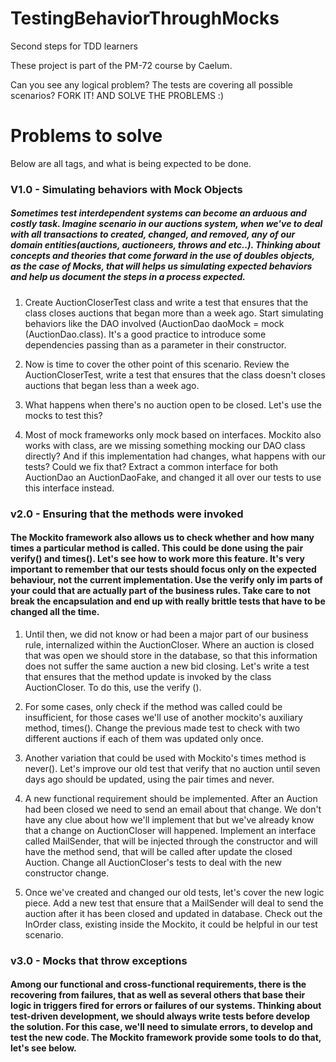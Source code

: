 TestingBehaviorThroughMocks
===========================

Second steps for TDD learners

These project is part of the PM-72 course by Caelum.

Can you see any logical problem? The tests are covering all possible scenarios? FORK IT! AND SOLVE THE PROBLEMS :)

# Problems to solve

Below are all tags, and what is being expected to be done.

### V1.0 - Simulating behaviors with Mock Objects

##### Sometimes test interdependent systems can become an arduous and costly task. Imagine scenario in our auctions system, when we've to deal with all transactions to created, changed, and removed, any of our domain entities(auctions, auctioneers, throws and etc..). Thinking about concepts and theories that come forward in the use of doubles objects, as the case of Mocks, that will helps us simulating expected behaviors and help us document the steps in a process expected.

1. Create AuctionCloserTest class and write a test that ensures that the class closes auctions that began more than a week ago. Start simulating behaviors like the DAO involved (AuctionDao daoMock = mock (AuctionDao.class). It's a good practice to introduce some dependencies passing than as a parameter in their constructor.

2. Now is time to cover the other point of this scenario. Review the AuctionCloserTest, write a test that ensures that the class doesn't closes auctions that began less than a week ago.

3. What happens when there's no auction open to be closed. Let's use the mocks to test this?

4. Most of mock frameworks only mock based on interfaces. Mockito also works with class, are we missing something mocking our DAO class directly? And if this implementation had changes, what happens with our tests? Could we fix that? Extract a common interface for both AuctionDao an AuctionDaoFake, and changed it all over our tests to use this interface instead.

### v2.0 - Ensuring that the methods were invoked

#### The Mockito framework also allows us to check whether and how many times a particular method is called. This could be done using the pair verify() and times(). Let's see how to work more this feature. It's very important to remember that our tests should focus only on the expected behaviour, not the current implementation. Use the verify only im parts of your could that are actually part of the business rules. Take care to not break the encapsulation and end up with really brittle tests that have to be changed all the time.

1. Until then, we did not know or had been a major part of our business rule, internalized within the AuctionCloser. Where an auction is closed that was open we should store in the database, so that this information does not suffer the same auction a new bid closing. Let's write a test that ensures that the method update is invoked by the class AuctionCloser. To do this, use the verify ().

2. For some cases, only check if the method was called could be insufficient, for those cases we'll use of another mockito's auxiliary method, times(). Change the previous made test to check with two different auctions if each of them was updated only once.

3. Another variation that could be used with Mockito's times method is never(). Let's improve our old test that verify that no auction until seven days ago should be updated, using the pair times and never.

4. A new functional requirement should be implemented. After an Auction had been closed we need to send an email about that change. We don't have any clue about how we'll implement that but we've already know that a change on AuctionCloser will happened. Implement an interface called MailSender, that will be injected through the constructor and will have the method send, that will be called after update the closed Auction. Change all AuctionCloser's tests to deal with the new constructor change.

5. Once we've created and changed our old tests, let's cover the new logic piece. Add a new test that ensure that a MailSender will deal to send the auction after it has been closed and updated in database. Check out the InOrder class, existing inside the Mockito, it could be helpful in our test scenario.

### v3.0 - Mocks that throw exceptions

#### Among our functional and cross-functional requirements, there is the recovering from failures, that as well as several others that base their logic in triggers fired for errors or failures of our systems. Thinking about test-driven development, we should always write tests before develop the solution. For this case, we'll need to simulate errors, to develop and test the new code. The Mockito framework provide some tools to do that, let's see below.
